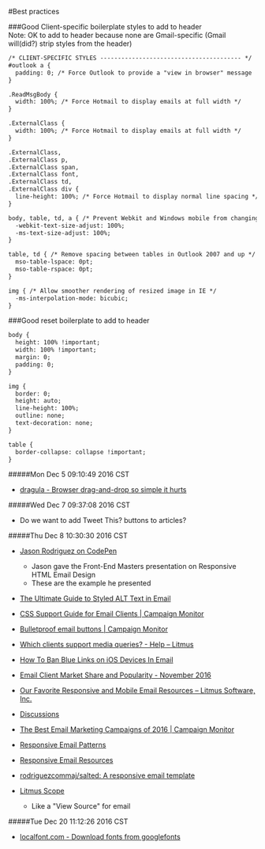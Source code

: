 #Best practices

###Good Client-specific boilerplate styles to add to header  
Note: OK to add to header because none are Gmail-specific (Gmail will(did?) strip styles from the header)

```html
/* CLIENT-SPECIFIC STYLES ---------------------------------------- */
#outlook a {
  padding: 0; /* Force Outlook to provide a "view in browser" message
}

.ReadMsgBody {
  width: 100%; /* Force Hotmail to display emails at full width */
}

.ExternalClass {
  width: 100%; /* Force Hotmail to display emails at full width */
}

.ExternalClass,
.ExternalClass p,
.ExternalClass span, 
.ExternalClass font,
.ExternalClass td,
.ExternalClass div {
  line-height: 100%; /* Force Hotmail to display normal line spacing */
}

body, table, td, a { /* Prevent Webkit and Windows mobile from changing default text sizes */
  -webkit-text-size-adjust: 100%;
  -ms-text-size-adjust: 100%;
}

table, td { /* Remove spacing between tables in Outlook 2007 and up */
  mso-table-lspace: 0pt;
  mso-table-rspace: 0pt;
}

img { /* Allow smoother rendering of resized image in IE */
  -ms-interpolation-mode: bicubic;
}

```

###Good reset boilerplate to add to header
```html
body {
  height: 100% !important;
  width: 100% !important;
  margin: 0;
  padding: 0;
}

img {
  border: 0;
  height: auto;
  line-height: 100%;
  outline: none;
  text-decoration: none;
}

table {
  border-collapse: collapse !important;
}
```

#####Mon Dec  5 09:10:49 2016 CST
* [dragula - Browser drag-and-drop so simple it hurts](https://bevacqua.github.io/dragula/)

#####Wed Dec  7 09:37:08 2016 CST
* Do we want to add Tweet This? buttons to articles?

#####Thu Dec  8 10:30:30 2016 CST
* [Jason Rodriguez on CodePen](http://codepen.io/rodriguezcommaj/pens/public/)
    * Jason gave the Front-End Masters presentation on Responsive HTML Email Design
    * These are the example he presented

* [The Ultimate Guide to Styled ALT Text in Email](https://litmus.com/blog/the-ultimate-guide-to-styled-alt-text-in-email)

* [CSS Support Guide for Email Clients | Campaign Monitor](https://www.campaignmonitor.com/css/)

* [Bulletproof email buttons | Campaign Monitor](https://buttons.cm/)

* [Which clients support media queries? - Help – Litmus](https://litmus.com/help/email-clients/media-query-support/)

* [How To Ban Blue Links on iOS Devices In Email](https://litmus.com/blog/update-banning-blue-links-on-ios-devices)

* [Email Client Market Share and Popularity - November 2016](https://emailclientmarketshare.com/)

* [Our Favorite Responsive and Mobile Email Resources – Litmus Software, Inc.](https://litmus.com/blog/our-favorite-responsive-and-mobile-email-resources)

* [Discussions](https://litmus.com/community/discussions)

* [The Best Email Marketing Campaigns of 2016 | Campaign Monitor](https://www.campaignmonitor.com/best-email-marketing-campaigns/)

* [Responsive Email Patterns](http://responsiveemailpatterns.com/)

* [Responsive Email Resources](http://responsiveemailresources.com/)

* [rodriguezcommaj/salted: A responsive email template](https://github.com/rodriguezcommaj/salted)

* [Litmus Scope](https://litmus.com/scope/)
    * Like a "View Source" for email

#####Tue Dec 20 11:12:26 2016 CST
* [localfont.com - Download fonts from googlefonts](http://www.localfont.com/)
